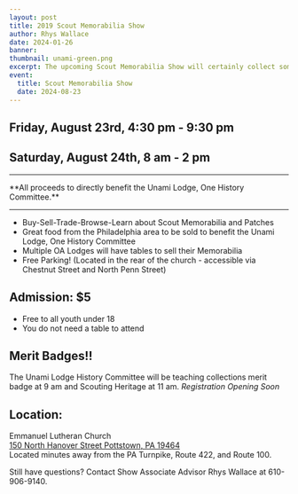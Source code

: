 ```yaml
---
layout: post
title: 2019 Scout Memorabilia Show
author: Rhys Wallace
date: 2024-01-26
banner:
thumbnail: unami-green.png
excerpt: The upcoming Scout Memorabilia Show will certainly collect some attention!
event:
  title: Scout Memorabilia Show
  date: 2024-08-23
---
```


## Friday, August 23rd, 4:30 pm - 9:30 pm
## Saturday, August 24th, 8 am - 2 pm

<hr>
**All proceeds to directly benefit the Unami Lodge, One History Committee.**
<hr>

- Buy-Sell-Trade-Browse-Learn about Scout Memorabilia and Patches
- Great food from the Philadelphia area to be sold to benefit the Unami Lodge, One History Committee
- Multiple OA Lodges will have tables to sell their Memorabilia
- Free Parking! (Located in the rear of the church - accessible via Chestnut Street and North Penn Street)

## Admission: $5
- Free to all youth under 18  
- You do not need a table to attend

## Merit Badges!!  
The Unami Lodge History Committee will be teaching collections merit badge at 9 am and Scouting Heritage at 11 am. *Registration Opening Soon*

## Location:
Emmanuel Lutheran Church  
[150 North Hanover Street Pottstown, PA 19464](https://maps.app.goo.gl/mfo9Wxyh3LJSQ2L56)  
Located minutes away from the PA Turnpike, Route 422, and Route 100.

Still have questions? Contact Show Associate Advisor Rhys Wallace at 610-906-9140.
